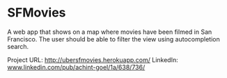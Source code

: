 SFMovies
========

A web app that shows on a map where movies have been filmed in San Francisco. The user should be able to filter the view using autocompletion search.

Project URL: http://ubersfmovies.herokuapp.com/
LinkedIn: www.linkedin.com/pub/achint-goel/1a/638/736/



